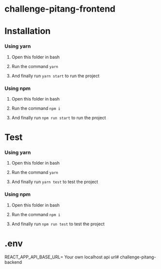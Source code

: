 # challenge-pitang-frontend
# Installation
### Using yarn

1. Open this folder in bash

2. Run the command `yarn`

3. And finally run `yarn start` to run the project

### Using npm

1. Open this folder in bash

1. Run the command `npm i`

1. And finally run `npm run start` to run the project

# Test

### Using yarn

1. Open this folder in bash

2. Run the command `yarn`

3. And finally run `yarn test` to test the project

### Using npm

1. Open this folder in bash

1. Run the command `npm i`

1. And finally run `npm run test` to test the project

# .env

REACT_APP_API_BASE_URL= Your own localhost api url# challenge-pitang-backend
